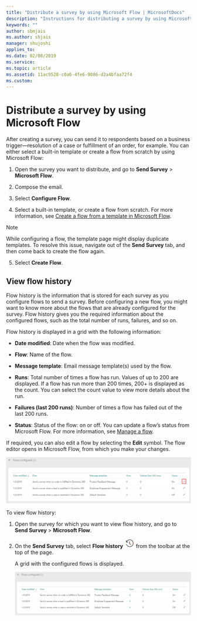 ```yaml
---
title: "Distribute a survey by using Microsoft Flow | MicrosoftDocs"
description: "Instructions for distributing a survey by using Microsoft Flow"
keywords: ""
author: sbmjais
ms.author: shjais
manager: shujoshi
applies_to: 
ms.date: 02/08/2019
ms.service: 
ms.topic: article
ms.assetid: 11ac9528-c0a6-4fe6-9886-d2a4bfaa72f4
ms.custom: 
---
```

# Distribute a survey by using Microsoft Flow

After creating a survey, you can send it to respondents based on a business trigger&#8212;resolution of a case or fulfillment of an order, for example. You can either select a built-in template or create a flow from scratch by using Microsoft Flow:

1.  Open the survey you want to distribute, and go to **Send Survey** &gt; **Microsoft Flow**.

2.  Compose the email.

3.  Select **Configure Flow**.

4.  Select a built-in template, or create a flow from scratch. For more information, see [Create a flow from a template in Microsoft Flow](https://docs.microsoft.com/en-us/flow/get-started-logic-template).  


> [!NOTE]
> While configuring a flow, the template page might display duplicate templates. To resolve this issue, navigate out of the **Send Survey** tab, and then come back to create the flow again.

5.  Select **Create Flow**.

## View flow history

Flow history is the information that is stored for each survey as you configure flows to send a survey. Before configuring a new flow, you might want to know more about the flows that are already configured for the survey. Flow history gives you the required information about the configured flows, such as the total number of runs, failures, and so on.

Flow history is displayed in a grid with the following information:

- **Date modified**: Date when the flow was modified.

- **Flow**: Name of the flow.

- **Message template**: Email message template(s) used by the flow.

- **Runs**: Total number of times a flow has run. Values of up to 200 are displayed. If a flow has run more than 200 times, 200+ is displayed as the count. You can select the count value to view more details about the run.

- **Failures (last 200 runs)**: Number of times a flow has failed out of the last 200 runs.

- **Status**: Status of the flow: on or off. You can update a flow’s status from Microsoft Flow. For more information, see [Manage a flow](https://docs.microsoft.com/en-us/flow/get-started-logic-flow#manage-a-flow).  

If required, you can also edit a flow by selecting the **Edit** symbol. The flow editor opens in Microsoft Flow, from which you make your changes.

![edit a flow](media/edit-flow.png "Edit a flow")  

To view flow history:

1.  Open the survey for which you want to view flow history, and go to **Send Survey** &gt; **Microsoft Flow**.

2.  On the **Send Survey** tab, select **Flow history** ![view flow history](media/view-flow-history.png "View flow history")  from the toolbar at the top of the page.

    A grid with the configured flows is displayed.

    ![flow history details](media/flow-history-details.png "Flow history details")  

